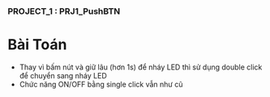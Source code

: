 ### PROJECT_1 : PRJ1_PushBTN ###
# Bài Toán #
- Thay vì bấm nút và giữ lâu (hơn 1s) để nháy LED thì sử dụng double click để chuyển sang nháy LED
- Chức năng ON/OFF bằng single click vẫn như cũ 
